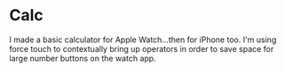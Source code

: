 # Calc
I made a basic calculator for Apple Watch...then for iPhone too. I'm using force touch to contextually bring up operators in order to save space for large number buttons on the watch app.
